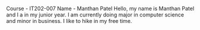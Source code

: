 Course - IT202-007
Name - Manthan Patel
Hello, my name is Manthan Patel and I a in my junior year. I am currently doing major in computer science and minor in business. I like to hike in my free time.